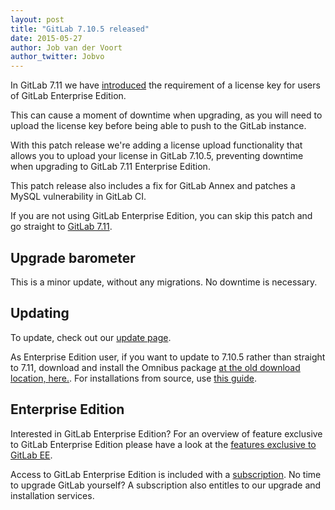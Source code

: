 ```yaml
---
layout: post
title: "GitLab 7.10.5 released"
date: 2015-05-27
author: Job van der Voort
author_twitter: Jobvo
---
```


In GitLab 7.11 we have [introduced](https://about.gitlab.com/2015/05/22/gitlab-7-11-released/)
the requirement of a license key for users of GitLab Enterprise Edition.

This can cause a moment of downtime when upgrading, as you will need to upload
the license key before being able to push to the GitLab instance.

With this patch release we're adding a license upload functionality that allows
you to upload your license in GitLab 7.10.5, preventing downtime when upgrading
to GitLab 7.11 Enterprise Edition.

This patch release also includes a fix for GitLab Annex and patches a MySQL
vulnerability in GitLab CI.

If you are not using GitLab Enterprise Edition,
you can skip this patch and go straight to [GitLab 7.11](https://about.gitlab.com/2015/05/22/gitlab-7-11-released/).

<!-- more -->

## Upgrade barometer

This is a minor update, without any migrations.
No downtime is necessary.

## Updating

To update, check out our [update page](https://about.gitlab.com/update).

As Enterprise Edition user, if you want to update to 7.10.5 rather than straight to 7.11,
download and install the Omnibus package
[at the old download location, here.](https://gitlab.com/subscribers/gitlab-ee/blob/master/doc/install/packages.md).
For installations from source, use [this guide](https://gitlab.com/subscribers/gitlab-ee/blob/master/doc/update/patch_versions.md).

## Enterprise Edition

Interested in GitLab Enterprise Edition?
For an overview of feature exclusive to GitLab Enterprise Edition please have a look at the [features exclusive to GitLab EE](http://about.gitlab.com/features/#enterprise).

Access to GitLab Enterprise Edition is included with a [subscription](http://www.gitlab.com/pricing).
No time to upgrade GitLab yourself?
A subscription also entitles to our upgrade and installation services.
